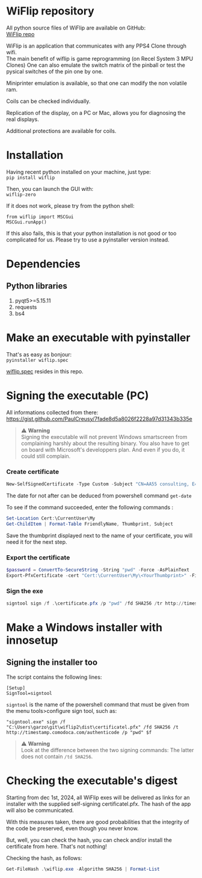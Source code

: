 # WiFlip repository  
All python source files of WiFlip are available on GitHub:    
[WiFlip repo](https://github.com/garzol/wiflip/tree/tracer)  

WiFlip is an application that communicates with any PPS4 Clone through wifi.  
The main benefit of wiflip is game reprogramming (on Recel System 3 MPU Clones) 
One can also emulate the switch matrix of the pinball or test the pysical switches of the pin one by one.

Miniprinter emulation is available, so that one can modify the non volatile ram. 

Coils can be checked individually.

Replication of the display, on a PC or Mac, allows you for diagnosing the real displays.

Additional protections are available for coils.

# Installation  
Having recent python installed on your machine, just type:  
```pip install wiflip``` 

Then, you can launch the GUI with:  
```wiflip-zero``` 

If it does not work, please try from the python shell:  
```
from wiflip import MSCGui
MSCGui.runApp()
```
If this also fails, this is that your python installation is not good or too complicated for us.
Please try to use a pyinstaller version instead.

# Dependencies    
## Python libraries  
1. pyqt5>=5.15.11
2. requests
3. bs4

   
# Make an executable with pyinstaller  
That's as easy as bonjour:  
`pyinstaller wiflip.spec`

[wiflip.spec](https://github.com/garzol/wiflip/blob/tracer/src/wiflip/wiflip.spec) resides in this repo.
# Signing the executable (PC)
All informations collected from there:  
https://gist.github.com/PaulCreusy/7fade8d5a8026f2228a97d31343b335e
> :warning: **Warning**  
> Signing the executable will not prevent Windows smartscreen from complaining harshly about the resulting binary. You also have to get on board with Microsoft's developpers plan. And even if you do, it could still complain.

### Create certificate
```Powershell
New-SelfSignedCertificate -Type Custom -Subject "CN=AA55 consulting, E=phd@aa55.fr" -KeyUsage DigitalSignature -FriendlyName "WiFlip" -CertStoreLocation "Cert:\CurrentUser\My" -TextExtension @("2.5.29.37={text}1.3.6.1.5.5.7.3.3", "2.5.29.19={text}") -NotAfter "samedi 30 novembre 2028 14:44:59"
```

The date for not after can be deduced from powershell command `get-date`

To see if the command succeeded, enter the following commands :

```Powershell
Set-Location Cert:\CurrentUser\My
Get-ChildItem | Format-Table FriendlyName, Thumbprint, Subject
```

Save the thumbprint displayed next to the name of your certificate, you will need it for the next step.

### Export the certificate

```Powershell
$password = ConvertTo-SecureString -String "pwd" -Force -AsPlainText 
Export-PfxCertificate -cert "Cert:\CurrentUser\My\<YourThumbprint>" -FilePath certificate.pfx -Password $password
```
### Sign the exe
```Powershell
signtool sign /f .\certificate.pfx /p "pwd" /fd SHA256 /tr http://timestamp.digicert.com /td SHA256 wiflip.exe
``` 

# Make a Windows installer with innosetup
## Signing the installer too
The script contains the following lines:  
```
[Setup]
SignTool=signtool
```

`signtool` is the name of the powershell command that must be given from the menu tools>configure sign tool, such as:
```
"signtool.exe" sign /f "C:\Users\garzo\git\wiflip2\dist\certificatel.pfx" /fd SHA256 /t http://timestamp.comodoca.com/authenticode /p "pwd" $f
```
> :warning: **Warning**  
> Look at the difference between the two signing commands: The latter does not contain  `/td SHA256`.

# Checking the executable's digest
Starting from dec 1st, 2024, all WiFlip exes will be delivered as links for an installer with the supplied self-signing certificatel.pfx. The hash of the app will also be communicated. 

With this measures taken, there are good probabilities that the integrity of the code be preserved, even though you never know.

But, well, you can check the hash, you can check and/or install the certificate from here. That's not nothing!

Checking the hash, as follows:  
```Powershell
Get-FileHash .\wiflip.exe -Algorithm SHA256 | Format-List
```


